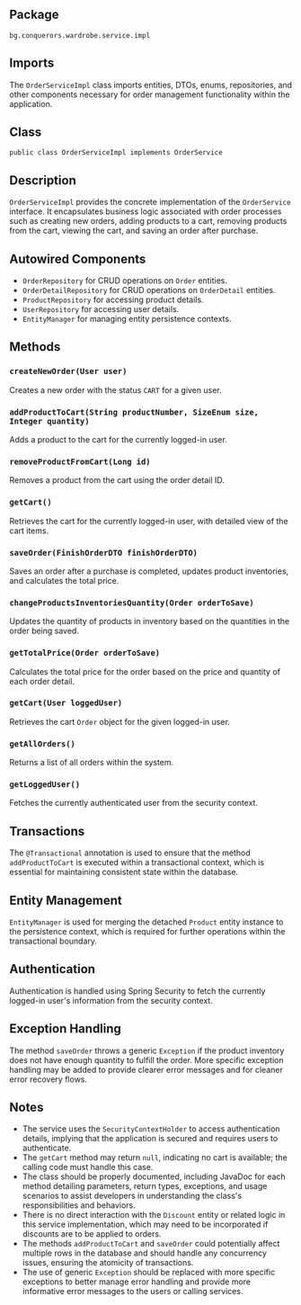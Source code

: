 ## Package

`bg.conquerors.wardrobe.service.impl`

## Imports

The `OrderServiceImpl` class imports entities, DTOs, enums, repositories, and other components necessary for order management functionality within the application.

## Class

`public class OrderServiceImpl implements OrderService`

## Description

`OrderServiceImpl` provides the concrete implementation of the `OrderService` interface. It encapsulates business logic associated with order processes such as creating new orders, adding products to a cart, removing products from the cart, viewing the cart, and saving an order after purchase.

## Autowired Components

- `OrderRepository` for CRUD operations on `Order` entities.
- `OrderDetailRepository` for CRUD operations on `OrderDetail` entities.
- `ProductRepository` for accessing product details.
- `UserRepository` for accessing user details.
- `EntityManager` for managing entity persistence contexts.

## Methods

### `createNewOrder(User user)`

Creates a new order with the status `CART` for a given user.

### `addProductToCart(String productNumber, SizeEnum size, Integer quantity)`

Adds a product to the cart for the currently logged-in user.

### `removeProductFromCart(Long id)`

Removes a product from the cart using the order detail ID.

### `getCart()`

Retrieves the cart for the currently logged-in user, with detailed view of the cart items.

### `saveOrder(FinishOrderDTO finishOrderDTO)`

Saves an order after a purchase is completed, updates product inventories, and calculates the total price.

### `changeProductsInventoriesQuantity(Order orderToSave)`

Updates the quantity of products in inventory based on the quantities in the order being saved.

### `getTotalPrice(Order orderToSave)`

Calculates the total price for the order based on the price and quantity of each order detail.

### `getCart(User loggedUser)`

Retrieves the cart `Order` object for the given logged-in user.

### `getAllOrders()`

Returns a list of all orders within the system.

### `getLoggedUser()`

Fetches the currently authenticated user from the security context.

## Transactions

The `@Transactional` annotation is used to ensure that the method `addProductToCart` is executed within a transactional context, which is essential for maintaining consistent state within the database.

## Entity Management

`EntityManager` is used for merging the detached `Product` entity instance to the persistence context, which is required for further operations within the transactional boundary.

## Authentication

Authentication is handled using Spring Security to fetch the currently logged-in user's information from the security context.

## Exception Handling

The method `saveOrder` throws a generic `Exception` if the product inventory does not have enough quantity to fulfill the order. More specific exception handling may be added to provide clearer error messages and for cleaner error recovery flows.

## Notes

- The service uses the `SecurityContextHolder` to access authentication details, implying that the application is secured and requires users to authenticate.
- The `getCart` method may return `null`, indicating no cart is available; the calling code must handle this case.
- The class should be properly documented, including JavaDoc for each method detailing parameters, return types, exceptions, and usage scenarios to assist developers in understanding the class's responsibilities and behaviors.
- There is no direct interaction with the `Discount` entity or related logic in this service implementation, which may need to be incorporated if discounts are to be applied to orders.
- The methods `addProductToCart` and `saveOrder` could potentially affect multiple rows in the database and should handle any concurrency issues, ensuring the atomicity of transactions.
- The use of generic `Exception` should be replaced with more specific exceptions to better manage error handling and provide more informative error messages to the users or calling services.